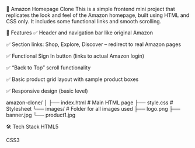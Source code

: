 🛒 Amazon Homepage Clone
This is a simple frontend mini project that replicates the look and feel of the Amazon homepage, built using HTML and CSS only. It includes some functional links and smooth scrolling.

🚀 Features
✅ Header and navigation bar like original Amazon

✅ Section links: Shop, Explore, Discover – redirect to real Amazon pages

✅ Functional Sign In button (links to actual Amazon login)

✅ “Back to Top” scroll functionality

✅ Basic product grid layout with sample product boxes

✅ Responsive design (basic level)

amazon-clone/
│
├── index.html          # Main HTML page
├── style.css           # Stylesheet
└── images/             # Folder for all images used
    ├── logo.png
    ├── banner.jpg
    └── product1.jpg

    
🛠️ Tech Stack
HTML5

CSS3
